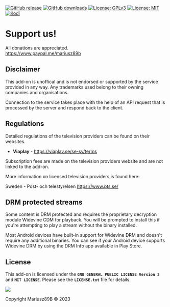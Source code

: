 [![GitHub release](https://img.shields.io/github/v/release/Mariusz89B/kodi-viaplay.svg)](https://github.com/Mariusz89B/kodi-viaplay/releases)
[![GitHub downloads](https://img.shields.io/github/downloads/Mariusz89B/kodi-viaplay/total.svg)](https://github.com/Mariusz89B/kodi-viaplay)
[![License: GPLv3](https://img.shields.io/badge/license-GPLv3-red.svg)](https://www.gnu.org/licenses/gpl-3.0.html)
[![License: MIT](https://img.shields.io/badge/license-MIT-brightgreen.svg)](https://opensource.org/licenses/MIT)
[![Kodi](https://img.shields.io/badge/platform-Kodi-lightgrey.svg)](https://kodi.tv/)

# Support us!

All donations are appreciated.<br>
https://www.paypal.me/mariusz89b


## Disclaimer

This add-on is unoffical and is not endorsed or supported by the service provided in any way. 
Any trademarks used belong to their owning companies and organisations. 

Connection to the service takes place with the help of an API request that is processed by the server and respond back to the client.

## Regulations

Detailed regulations of the television providers can be found on their websites.

* **Viaplay** - https://viaplay.se/se-sv/terms



Subscription fees are made on the television providers website and are not linked to the add-on.

More information on licensed television providers is found here:

Sweden - Post- och telestyrelsen
https://www.pts.se/


## DRM protected streams

Some content is DRM protected and requires the proprietary decryption module 
Widevine CDM for playback. You will be prompted to install this if you're attempting to
play a stream without the binary installed.

Most Android devices have built-in support for Widevine DRM and doesn't require 
any additional binaries. You can see if your Android device supports Widevine DRM by 
using the DRM Info app available in Play Store.


## License

This add-on is licensed under the **`GNU GENERAL PUBLIC LICENSE Version 3`** and **`MIT LICENSE`**. 
Please see the **`LICENSE.txt`** file for details.

![](https://github.com/Mariusz89B/kodi-viaplay/blob/master/resources/art/fanart.jpg?raw=true?raw=true)

Copyright Mariusz89B © 2023
